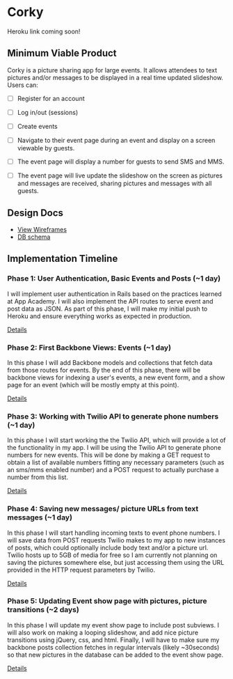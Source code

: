 # Corky

Heroku link coming soon!

## Minimum Viable Product
Corky is a picture sharing app for large events. It allows attendees to text pictures and/or messages to be displayed in a  real time updated slideshow. Users can:
- [ ] Register for an account
- [ ] Log in/out (sessions)
- [ ] Create events
- [ ] Navigate to their event page during an event and display on a screen viewable by guests.
- [ ] The event page will display a number for guests to send SMS and MMS.
- [ ] The event page will live update the slideshow on the screen as pictures and messages are received, sharing pictures and messages with all guests.


## Design Docs
* [View Wireframes][views]
* [DB schema][schema]

[views]: ./docs/views.md
[schema]: ./docs/db_schema.md

## Implementation Timeline

### Phase 1: User Authentication, Basic Events and Posts (~1 day)
I will implement user authentication in Rails based on the practices learned at
App Academy. I will also implement the API routes to serve event and post data as JSON.
As part of this phase, I will make my initial push to Heroku and ensure everything works as expected in production.

[Details][phase-one]

### Phase 2: First Backbone Views: Events (~1 day)
In this phase I will add Backbone models and collections that fetch data from those routes for events.
By the end of this phase, there will be backbone views for indexing a user's events, a new event form, and a show page for an event (which will be mostly empty at this point).

[Details][phase-two]

### Phase 3: Working with Twilio API to generate phone numbers  (~1 day)
In this phase I will start working the the Twilio API, which will provide a lot of the functionality in my app. I will be using the Twilio API to generate phone numbers for new events. This will be done by making a GET request to obtain a list of available numbers fitting any necessary parameters (such as an sms/mms enabled number) and a POST request to actually purchase a number from this list.

[Details][phase-three]

### Phase 4: Saving new messages/ picture URLs from text messages (~1 day)
In this phase I will start handling incoming texts to event phone numbers. I will save data from POST requests Twilio makes to my app to new instances of posts, which could optionally include body text and/or a picture url. Twilio hosts up to 5GB of media for free so I am currently not planning on saving the pictures somewhere else, but just accessing them using the URL provided in the HTTP request parameters by Twilio.

[Details][phase-four]

### Phase 5: Updating Event show page with pictures, picture transitions (~2 days)
In this phase I will update my event show page to include post subviews. I will also work on making a looping slideshow, and add nice picture transitions using jQuery, css, and html. Finally, I will have to make sure my backbone posts collection fetches in regular intervals (likely ~30seconds) so that new pictures in the database can be added to the event show page.

[Details][phase-five]


[phase-one]: ./docs/phases/phase1.md
[phase-two]: ./docs/phases/phase2.md
[phase-three]: ./docs/phases/phase3.md
[phase-four]: ./docs/phases/phase4.md
[phase-five]: ./docs/phases/phase5.md
